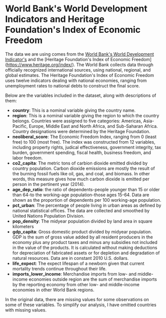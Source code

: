 # World Bank's World Development Indicators and Heritage Foundation's Index of Economic Freedom

The data we are using comes from the [World Bank's World Development Indicator's](https://databank.worldbank.org/data/source/world-development-indicators#) and the [Heritage Foundation's Index of Economic Freedom] (https://www.heritage.org/index/). The World Bank collects data through officially recognized international sources, using national, regional, and global estimates. The Heritage Foundation's Index of Economic Freedom uses twelve indicators dealing with national economies, ranging from unemployment rates to national debts to construct the final score.

Below are the variables included in the dataset, along with descriptions of them:

- **country**: This is a nominal variable giving the country name.
- **region**: This is a nominal variable giving the region to which the country belongs. Countries were assigned to five categories: Americas, Asia-Pacific, Europe, Middle East and North Africa, and Sub-Saharan Africa. Country designations were determined by the Heritage Foundation.
- **neoliberal_score**: The Economic Freedom Index, ranging from 0 (least free) to 100 (most free). The index was constructed from 12 variables, including property rights, judical effectiveness, government integrity, tax burden, government spending, fiscal health, business freedom, and labor freedom.
- **co2_capita**: The metric tons of carbion dioxide emitted divided by country population. Carbon dioxide emissions are mostly the result of the burning fossil fuels like oil, gas, and coal, and biomass. In other words, this  measure gives how much carbon dioxide is emitted per person in the pertinent year (2014).
- **age_dep_ratio**: the ratio of dependents-people younger than 15 or older than 64-to the working-age population-those ages 15-64. Data are shown as the proportion of dependents per 100 working-age population.
- **pct_urban**: The percentage of people living in urban areas as defined by national statistical offices. The data are collected and smoothed by United Nations Population Division.
- **pop_density**: The midyear population divided by land area in square kilometers
- **gdp_capita**: Gross domestic product divided by midyear population. GDP is the sum of gross value added by all resident producers in the economy plus any product taxes and minus any subsidies not included in the value of the products. It is calculated without making deductions for depreciation of fabricated assets or for depletion and degradation of natural resources. Data are in constant 2010 U.S. dollars.
- **life_expect**: The expect lifespan of a newborn given that current mortality trends continue throughout their life.
- **imports_lower_income**: Merchandise imports from low- and middle-income economies outside region are the sum of merchandise imports by the reporting economy from other low- and middle-income economies in other World Bank regions.

In the original data, there are missing values for some observations on some of these variables. To simplify our analysis, I have omitted countries with missing values.